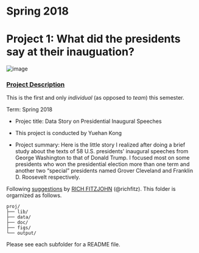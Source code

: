 # Spring 2018
# Project 1: What did the presidents say at their inauguation?

![image](figs/title.jpg)

### [Project Description](doc/)
This is the first and only *individual* (as opposed to *team*) this semester. 

Term: Spring 2018

+ Projec title: Data Story on Presidential Inaugural Speeches
+ This project is conducted by Yuehan Kong

+ Project summary: Here is the little story I realized after doing a brief study about the texts of 58 U.S. presidents' inaugural speeches from George Washington to that of Donald Trump. I focused most on some presidents who won the presidential election more than one term and another two “special” presidents named Grover Cleveland and Franklin D. Roosevelt respectively. 


Following [suggestions](http://nicercode.github.io/blog/2013-04-05-projects/) by [RICH FITZJOHN](http://nicercode.github.io/about/#Team) (@richfitz). This folder is orgarnized as follows.

```
proj/
├── lib/
├── data/
├── doc/
├── figs/
└── output/
```

Please see each subfolder for a README file.
